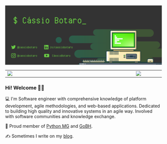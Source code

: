 ![capa github](capa_github.png)

<center>
  <table>
    <tr>
        <td><img width="400px" align="left" src="https://github-readme-stats.vercel.app/api/top-langs/?username=cassiobotaro&hide=html,TeX,Jupyter Notebook&layout=compact&theme=merko" /></td>
        <td><img width="495px" align="left" src="https://github-readme-stats.vercel.app/api?username=cassiobotaro&theme=merko"/></td>
    </tr>
  </table>
</center>

### Hi! Welcome 👨‍💻

💻 I'm Software engineer with comprehensive knowledge of platform development, agile methodologies, and web-based applications. Dedicated to building high quality and innovative systems in an agile way. Involved with software communities and knowledge exchange.

🖖 Proud member of [Python MG]() and [GoBH]().

✍️ Sometimes I write on my [blog](http://cassiobotaro.dev).
